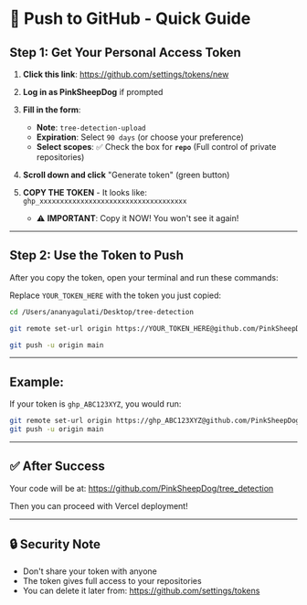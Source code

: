 # 🚀 Push to GitHub - Quick Guide

## Step 1: Get Your Personal Access Token

1. **Click this link**: https://github.com/settings/tokens/new
2. **Log in as PinkSheepDog** if prompted

3. **Fill in the form**:
   - **Note**: `tree-detection-upload`
   - **Expiration**: Select `90 days` (or choose your preference)
   - **Select scopes**: ✅ Check the box for **`repo`** (Full control of private repositories)
4. **Scroll down and click** "Generate token" (green button)

5. **COPY THE TOKEN** - It looks like: `ghp_xxxxxxxxxxxxxxxxxxxxxxxxxxxxxxxxxxxx`
   - ⚠️ **IMPORTANT**: Copy it NOW! You won't see it again!

---

## Step 2: Use the Token to Push

After you copy the token, open your terminal and run these commands:

Replace `YOUR_TOKEN_HERE` with the token you just copied:

```bash
cd /Users/ananyagulati/Desktop/tree-detection

git remote set-url origin https://YOUR_TOKEN_HERE@github.com/PinkSheepDog/tree_detection.git

git push -u origin main
```

---

## Example:

If your token is `ghp_ABC123XYZ`, you would run:

```bash
git remote set-url origin https://ghp_ABC123XYZ@github.com/PinkSheepDog/tree_detection.git
git push -u origin main
```

---

## ✅ After Success

Your code will be at: https://github.com/PinkSheepDog/tree_detection

Then you can proceed with Vercel deployment!

---

## 🔒 Security Note

- Don't share your token with anyone
- The token gives full access to your repositories
- You can delete it later from: https://github.com/settings/tokens
